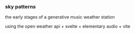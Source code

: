 ### sky patterns

the early stages of a generative music weather station

using the open weather api + svelte + elementary audio + vite